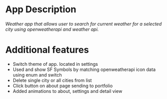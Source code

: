 #  App Description
###### *Weather app that allows user to search for current weather for a selected city using openweatherapi and weather api.*

# Additional features

- Switch theme of app. located in settings
- Used and show SF Symbols by matching openweatherapi icon data using enum and switch
- Delete single city or all cities from list
- Click button on about page sending to portfolio
- Added animations to about, settings and detail view
